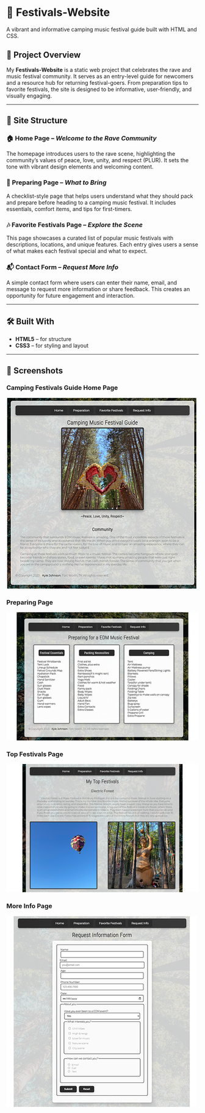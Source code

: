 # 🎪 Festivals-Website  
A vibrant and informative camping music festival guide built with HTML and CSS.

## 🌟 Project Overview  
My **Festivals-Website** is a static web project that celebrates the rave and music festival community. It serves as an entry-level guide for newcomers and a resource hub for returning festival-goers. From preparation tips to favorite festivals, the site is designed to be informative, user-friendly, and visually engaging.

---

## 📄 Site Structure

### 🏠 Home Page – *Welcome to the Rave Community*  
The homepage introduces users to the rave scene, highlighting the community’s values of peace, love, unity, and respect (PLUR). It sets the tone with vibrant design elements and welcoming content.

### 🎒 Preparing Page – *What to Bring*  
A checklist-style page that helps users understand what they should pack and prepare before heading to a camping music festival. It includes essentials, comfort items, and tips for first-timers.

### 🎶 Favorite Festivals Page – *Explore the Scene*  
This page showcases a curated list of popular music festivals with descriptions, locations, and unique features. Each entry gives users a sense of what makes each festival special and what to expect.

### 📬 Contact Form – *Request More Info*  
A simple contact form where users can enter their name, email, and message to request more information or share feedback. This creates an opportunity for future engagement and interaction.

---

## 🛠️ Built With  
- **HTML5** – for structure  
- **CSS3** – for styling and layout  

---

## 📸 Screenshots  

### Camping Festivals Guide Home Page
![Home Page](/VisualPreviews/Home.png) 
### Preparing Page
![Preparing](/VisualPreviews/Preparing.png) 
### Top Festivals Page
![Top Festivals](/VisualPreviews/TopFestivals.png) 
### More Info Page
![More Info Screen](/VisualPreviews/MoreInfoForm.png) 
